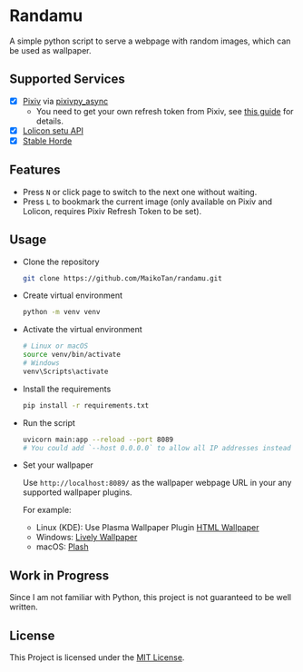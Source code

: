 # Randamu

A simple python script to serve a webpage with random images, which can be used as wallpaper.

## Supported Services

- [x] [Pixiv](https://pixiv.net/) via [pixivpy_async](https://github.com/Mikubill/pixivpy-async)
    - You need to get your own refresh token from Pixiv, see [this guide](https://gist.github.com/ZipFile/c9ebedb224406f4f11845ab700124362) for details.
- [x] [Lolicon setu API](https://api.lolicon.app/#/setu)
- [x] [Stable Horde](https://stablehorde.net/)

## Features

- Press `N` or click page to switch to the next one without waiting.
- Press `L` to bookmark the current image (only available on Pixiv and Lolicon, requires Pixiv Refresh Token to be set).

## Usage

- Clone the repository

    ```bash
    git clone https://github.com/MaikoTan/randamu.git
    ```

- Create virtual environment

    ```bash
    python -m venv venv
    ```

- Activate the virtual environment

    ```bash
    # Linux or macOS
    source venv/bin/activate
    # Windows
    venv\Scripts\activate
    ```

- Install the requirements

    ```bash
    pip install -r requirements.txt
    ```

- Run the script

    ```bash
    uvicorn main:app --reload --port 8089
    # You could add `--host 0.0.0.0` to allow all IP addresses instead of `localhost`.
    ```

- Set your wallpaper

    Use `http://localhost:8089/` as the wallpaper webpage URL in your any supported wallpaper plugins.

    For example:

    - Linux (KDE): Use Plasma Wallpaper Plugin [HTML Wallpaper](https://store.kde.org/p/1324580)
    - Windows: [Lively Wallpaper](https://www.rocksdanister.com/lively/)
    - macOS: [Plash](https://sindresorhus.com/plash)

## Work in Progress

Since I am not familiar with Python, this project is not guaranteed to be well written.

## License

This Project is licensed under the [MIT License](LICENSE).
